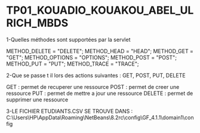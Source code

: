 # TP01_KOUADIO_KOUAKOU_ABEL_ULRICH_MBDS

1-Quelles méthodes sont supportées par la servlet

METHOD_DELETE = "DELETE";
METHOD_HEAD = "HEAD";
METHOD_GET = "GET";
METHOD_OPTIONS = "OPTIONS";
METHOD_POST = "POST";
METHOD_PUT = "PUT";
METHOD_TRACE = "TRACE";

2-Que se passe t il lors des actions suivantes : GET, POST, PUT, DELETE

GET : permet de recuperer une ressource
POST : permet de creer une ressource
PUT : permet de mettre a jour une ressource
DELETE : permet de supprimer une ressource

3-LE FICHIER ETUDIANTS.CSV SE TROUVE DANS : C:\Users\HP\AppData\Roaming\NetBeans\8.2rc\config\GF_4.1.1\domain1\config
